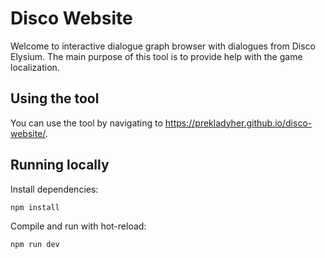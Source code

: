 # Disco Website

Welcome to interactive dialogue graph browser with dialogues from Disco Elysium.
The main purpose of this tool is to provide help with the game localization.


## Using the tool

You can use the tool by navigating to https://prekladyher.github.io/disco-website/.


## Running locally

Install dependencies:

```sh
npm install
```

Compile and run with hot-reload:

```sh
npm run dev
```
